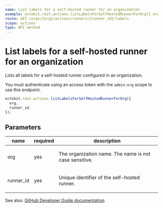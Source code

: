 ```yaml
---
name: List labels for a self-hosted runner for an organization
example: octokit.rest.actions.listLabelsForSelfHostedRunnerForOrg({ org, runner_id })
route: GET /orgs/{org}/actions/runners/{runner_id}/labels
scope: actions
type: API method
---
```


# List labels for a self-hosted runner for an organization

Lists all labels for a self-hosted runner configured in an organization.

You must authenticate using an access token with the `admin:org` scope to use this endpoint.

```js
octokit.rest.actions.listLabelsForSelfHostedRunnerForOrg({
  org,
  runner_id,
});
```

## Parameters

<table>
  <thead>
    <tr>
      <th>name</th>
      <th>required</th>
      <th>description</th>
    </tr>
  </thead>
  <tbody>
    <tr><td>org</td><td>yes</td><td>

The organization name. The name is not case sensitive.

</td></tr>
<tr><td>runner_id</td><td>yes</td><td>

Unique identifier of the self-hosted runner.

</td></tr>
  </tbody>
</table>

See also: [GitHub Developer Guide documentation](https://docs.github.com/enterprise-cloud@latest//rest/reference/actions#list-labels-for-a-self-hosted-runner-for-an-organization).
